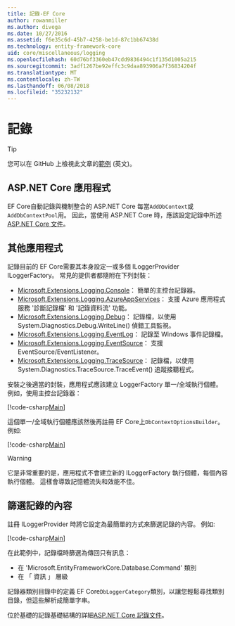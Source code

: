 ```yaml
---
title: 記錄-EF Core
author: rowanmiller
ms.author: divega
ms.date: 10/27/2016
ms.assetid: f6e35c6d-45b7-4258-be1d-87c1bb67438d
ms.technology: entity-framework-core
uid: core/miscellaneous/logging
ms.openlocfilehash: 60d76bf3360eb47cdd9836494c1f135d1005a215
ms.sourcegitcommit: 3adf1267be92effc3c9daa893906a7f36834204f
ms.translationtype: MT
ms.contentlocale: zh-TW
ms.lasthandoff: 06/08/2018
ms.locfileid: "35232132"
---
```

# <a name="logging"></a>記錄

> [!TIP]  
> 您可以在 GitHub 上檢視此文章的[範例](https://github.com/aspnet/EntityFramework.Docs/tree/master/samples/core/Miscellaneous/Logging) \(英文\)。

## <a name="aspnet-core-applications"></a>ASP.NET Core 應用程式

EF Core自動記錄與機制整合的 ASP.NET Core 每當`AddDbContext`或`AddDbContextPool`用。 因此，當使用 ASP.NET Core 時，應該設定記錄中所述[ASP.NET Core 文件](https://docs.microsoft.com/en-us/aspnet/core/fundamentals/logging?tabs=aspnetcore2x)。

## <a name="other-applications"></a>其他應用程式

記錄目前的 EF Core需要其本身設定一或多個 ILoggerProvider ILoggerFactory。 常見的提供者都隨附在下列封裝：

* [Microsoft.Extensions.Logging.Console](https://www.nuget.org/packages/Microsoft.Extensions.Logging.Console/)： 簡單的主控台記錄器。
* [Microsoft.Extensions.Logging.AzureAppServices](https://www.nuget.org/packages/Microsoft.Extensions.Logging.AzureAppServices/)： 支援 Azure 應用程式服務 '診斷記錄檔' 和 '記錄資料流' 功能。
* [Microsoft.Extensions.Logging.Debug](https://www.nuget.org/packages/Microsoft.Extensions.Logging.Debug/)： 記錄檔，以使用 System.Diagnostics.Debug.WriteLine() 偵錯工具監視。
* [Microsoft.Extensions.Logging.EventLog](https://www.nuget.org/packages/Microsoft.Extensions.Logging.EventLog/)： 記錄至 Windows 事件記錄檔。
* [Microsoft.Extensions.Logging.EventSource](https://www.nuget.org/packages/Microsoft.Extensions.Logging.EventSource/)： 支援 EventSource/EventListener。
* [Microsoft.Extensions.Logging.TraceSource](https://www.nuget.org/packages/Microsoft.Extensions.Logging.TraceSource/)： 記錄檔，以使用 System.Diagnostics.TraceSource.TraceEvent() 追蹤接聽程式。

安裝之後適當的封裝，應用程式應該建立 LoggerFactory 單一/全域執行個體。 例如，使用主控台記錄器：

[!code-csharp[Main](../../../samples/core/Miscellaneous/Logging/Logging/BloggingContext.cs#DefineLoggerFactory)]

這個單一/全域執行個體應該然後再註冊 EF Core上`DbContextOptionsBuilder`。 例如: 

[!code-csharp[Main](../../../samples/core/Miscellaneous/Logging/Logging/BloggingContext.cs#RegisterLoggerFactory)]

> [!WARNING]
> 它是非常重要的是，應用程式不會建立新的 ILoggerFactory 執行個體，每個內容執行個體。 這樣會導致記憶體流失和效能不佳。

## <a name="filtering-what-is-logged"></a>篩選記錄的內容

註冊 ILoggerProvider 時將它設定為最簡單的方式來篩選記錄的內容。 例如: 

[!code-csharp[Main](../../../samples/core/Miscellaneous/Logging/Logging/BloggingContextWithFiltering.cs#DefineLoggerFactory)]

在此範例中，記錄檔時篩選為傳回只有訊息：
 * 在 'Microsoft.EntityFrameworkCore.Database.Command' 類別
 * 在 「 資訊 」 層級

記錄器類別目錄中的定義 EF Core`DbLoggerCategory`類別，以讓您輕鬆尋找類別目錄，但這些解析成簡單字串。

位於基礎的記錄基礎結構的詳細[ASP.NET Core 記錄文件](https://docs.microsoft.com/en-us/aspnet/core/fundamentals/logging?tabs=aspnetcore2x)。
